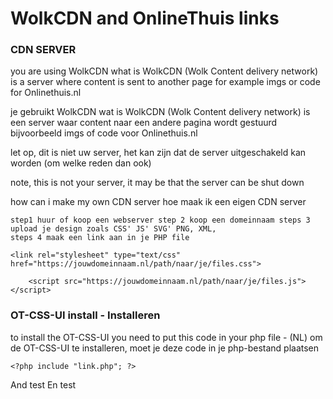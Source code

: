 # WolkCDN and OnlineThuis links 

### CDN SERVER

you are using WolkCDN what is WolkCDN (Wolk Content delivery network) is a server where content is sent to another page for example imgs or code for Onlinethuis.nl 

je gebruikt WolkCDN wat is WolkCDN (Wolk Content delivery network) is een server waar content naar een andere pagina wordt gestuurd bijvoorbeeld imgs of code voor Onlinethuis.nl

let op, dit is niet uw server, het kan zijn dat de server uitgeschakeld kan worden  (om welke reden dan ook)

note, this is not your server, it may be that the server can be shut down

how can i make my own CDN server
hoe maak ik een eigen CDN server

```
step1 huur of koop een webserver step 2 koop een domeinnaam steps 3 upload je design zoals CSS' JS' SVG' PNG, XML,
steps 4 maak een link aan in je PHP file 
```
```
<link rel="stylesheet" type="text/css" href="https://jouwdomeinnaam.nl/path/naar/je/files.css">
```
```
    <script src="https://jouwdomeinnaam.nl/path/naar/je/files.js"></script>

```
### OT-CSS-UI install - Installeren

to install the OT-CSS-UI you need to put this code in your php file - 
(NL) om de OT-CSS-UI te installeren, moet je deze code in je php-bestand plaatsen

```
<?php include "link.php"; ?>
```

And test
En test

